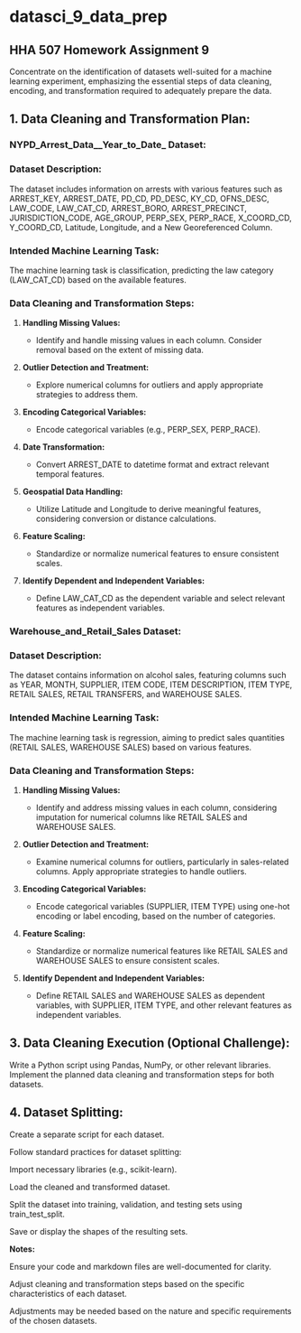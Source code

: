 # datasci_9_data_prep
## HHA 507 Homework Assignment 9

Concentrate on the identification of datasets well-suited for a machine learning experiment, emphasizing the essential steps of data cleaning, encoding, and transformation required to adequately prepare the data.

## **1. Data Cleaning and Transformation Plan:**

### **NYPD_Arrest_Data__Year_to_Date_ Dataset:**

### Dataset  Description:

The dataset includes information on arrests with various features such as ARREST_KEY, ARREST_DATE, PD_CD, PD_DESC, KY_CD, OFNS_DESC, LAW_CODE, LAW_CAT_CD, ARREST_BORO, ARREST_PRECINCT, JURISDICTION_CODE, AGE_GROUP, PERP_SEX, PERP_RACE, X_COORD_CD, Y_COORD_CD, Latitude, Longitude, and a New Georeferenced Column.

### Intended Machine Learning Task:

The machine learning task is classification, predicting the law category (LAW_CAT_CD) based on the available features.

### Data Cleaning and Transformation Steps:

1. **Handling Missing Values:**
   - Identify and handle missing values in each column. Consider removal based on the extent of missing data.

2. **Outlier Detection and Treatment:**
   - Explore numerical columns for outliers and apply appropriate strategies to address them.

3. **Encoding Categorical Variables:**
   - Encode categorical variables (e.g., PERP_SEX, PERP_RACE).

4. **Date Transformation:**
   - Convert ARREST_DATE to datetime format and extract relevant temporal features.

5. **Geospatial Data Handling:**
   - Utilize Latitude and Longitude to derive meaningful features, considering conversion or distance calculations.

6. **Feature Scaling:**
   - Standardize or normalize numerical features to ensure consistent scales.

7. **Identify Dependent and Independent Variables:**
   - Define LAW_CAT_CD as the dependent variable and select relevant features as independent variables.


### **Warehouse_and_Retail_Sales Dataset:**

### Dataset  Description:

The dataset contains information on alcohol sales, featuring columns such as YEAR, MONTH, SUPPLIER, ITEM CODE, ITEM DESCRIPTION, ITEM TYPE, RETAIL SALES, RETAIL TRANSFERS, and WAREHOUSE SALES.

### Intended Machine Learning Task:

The machine learning task is regression, aiming to predict sales quantities (RETAIL SALES, WAREHOUSE SALES) based on various features.

### Data Cleaning and Transformation Steps:

1. **Handling Missing Values:**
   - Identify and address missing values in each column, considering imputation for numerical columns like RETAIL SALES and WAREHOUSE SALES.

2. **Outlier Detection and Treatment:**
   - Examine numerical columns for outliers, particularly in sales-related columns. Apply appropriate strategies to handle outliers.

3. **Encoding Categorical Variables:**
   - Encode categorical variables (SUPPLIER, ITEM TYPE) using one-hot encoding or label encoding, based on the number of categories.

4. **Feature Scaling:**
   - Standardize or normalize numerical features like RETAIL SALES and WAREHOUSE SALES to ensure consistent scales.

5. **Identify Dependent and Independent Variables:**
   - Define RETAIL SALES and WAREHOUSE SALES as dependent variables, with SUPPLIER, ITEM TYPE, and other relevant features as independent variables.


## **3. Data Cleaning Execution (Optional Challenge):**

Write a Python script using Pandas, NumPy, or other relevant libraries.
Implement the planned data cleaning and transformation steps for both datasets.

## **4. Dataset Splitting:**

Create a separate script for each dataset.

Follow standard practices for dataset splitting:

Import necessary libraries (e.g., scikit-learn).

Load the cleaned and transformed dataset.

Split the dataset into training, validation, and testing sets using train_test_split.

Save or display the shapes of the resulting sets.

**Notes:**

Ensure your code and markdown files are well-documented for clarity.

Adjust cleaning and transformation steps based on the specific characteristics of each dataset.

Adjustments may be needed based on the nature and specific requirements of the chosen datasets.






